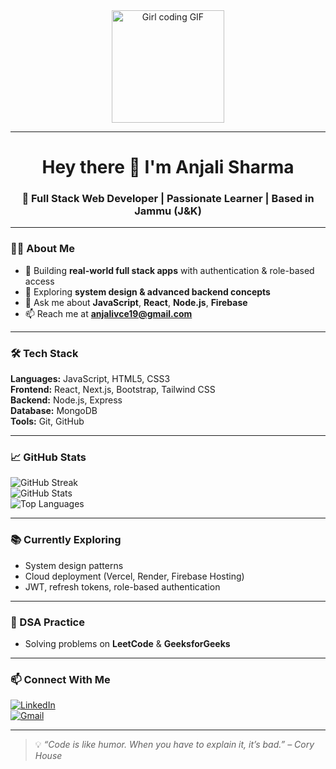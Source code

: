 <div align="center">
  <img height="180" src="https://media.giphy.com/media/M9gbBd9nbDrOTu1Mqx/giphy.gif" alt="Girl coding GIF" />
</div>

---

<h1 align="center">Hey there 👋 I'm Anjali Sharma</h1>

<h3 align="center">🚀 Full Stack Web Developer | Passionate Learner | Based in Jammu (J&K)</h3>

---

### 👩‍💻 About Me  

- 🔭 Building **real-world full stack apps** with authentication & role-based access  
- 🌱 Exploring **system design & advanced backend concepts**  
- 💬 Ask me about **JavaScript**, **React**, **Node.js**, **Firebase**  
- 📫 Reach me at **anjalivce19@gmail.com**    

---

### 🛠️ Tech Stack  

**Languages:** JavaScript, HTML5, CSS3  
**Frontend:** React, Next.js, Bootstrap, Tailwind CSS  
**Backend:** Node.js, Express  
**Database:** MongoDB  
**Tools:** Git, GitHub  

---

### 📈 GitHub Stats  

![GitHub Streak](https://github-readme-streak-stats.herokuapp.com?user=AnjaliSharma2212&theme=dark&border_radius=5)  
![GitHub Stats](https://github-readme-stats.vercel.app/api?username=AnjaliSharma2212&show_icons=true&theme=dark)  
![Top Languages](https://github-readme-stats.vercel.app/api/top-langs/?username=AnjaliSharma2212&layout=compact&theme=dark)

---

### 📚 Currently Exploring  

- System design patterns  
- Cloud deployment (Vercel, Render, Firebase Hosting)  
- JWT, refresh tokens, role-based authentication  

---

### 🧠 DSA Practice  

- Solving problems on **LeetCode** & **GeeksforGeeks**

---

### 📫 Connect With Me  

[![LinkedIn](https://img.shields.io/static/v1?message=LinkedIn&logo=linkedin&label=&color=0077B5&logoColor=white&labelColor=&style=for-the-badge)](https://linkedin.com/in/anjalisharma042)  
[![Gmail](https://img.shields.io/static/v1?message=Gmail&logo=gmail&label=&color=D14836&logoColor=white&labelColor=&style=for-the-badge)](mailto:anjalivce19@gmail.com)

---

> 💡 *“Code is like humor. When you have to explain it, it’s bad.” – Cory House*


